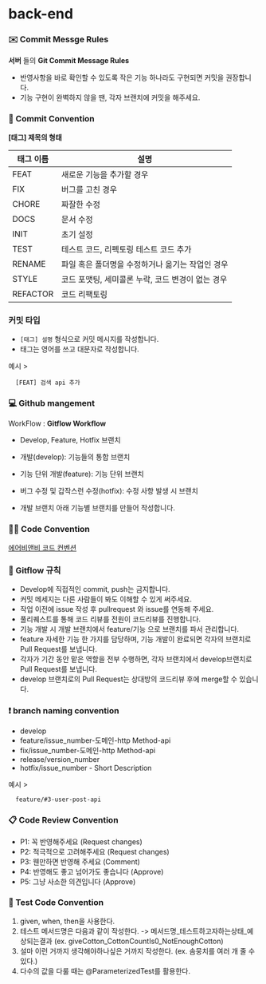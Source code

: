 # back-end
### ✉️ Commit Messge Rules
**서버** 들의 **Git Commit Message Rules**

  - 반영사항을 바로 확인할 수 있도록 작은 기능 하나라도 구현되면 커밋을 권장합니다.
  - 기능 구현이 완벽하지 않을 땐, 각자 브랜치에 커밋을 해주세요.
    
### 📌 Commit Convention
**[태그] 제목의 형태**

| 태그 이름 | 설명 |
|-----------|------|
| FEAT      | 새로운 기능을 추가할 경우 |
| FIX       | 버그를 고친 경우 |
| CHORE     | 짜잘한 수정 |
| DOCS      | 문서 수정 |
| INIT      | 초기 설정 |
| TEST      | 테스트 코드, 리펙토링 테스트 코드 추가 |
| RENAME    | 파일 혹은 폴더명을 수정하거나 옮기는 작업인 경우 |
| STYLE     | 코드 포맷팅, 세미콜론 누락, 코드 변경이 없는 경우 |
| REFACTOR  | 코드 리팩토링 |



### 커밋 타입
  - `[태그] 설명` 형식으로 커밋 메시지를 작성합니다.
  - 태그는 영어를 쓰고 대문자로 작성합니다.

예시 >
```
  [FEAT] 검색 api 추가
```  
### 💻 Github mangement
WorkFlow : **Gitflow Workflow**

  - Develop, Feature, Hotfix 브랜치

  - 개발(develop): 기능들의 통합 브랜치

  - 기능 단위 개발(feature): 기능 단위 브랜치

  - 버그 수정 및 갑작스런 수정(hotfix): 수정 사항 발생 시 브랜치

  - 개발 브랜치 아래 기능별 브랜치를 만들어 작성합니다.

### ✍🏻 Code Convention
[에어비앤비 코드 컨벤션](https://github.com/airbnb/javascript)

### 📍 Gitflow 규칙
- Develop에 직접적인 commit, push는 금지합니다.
- 커밋 메세지는 다른 사람들이 봐도 이해할 수 있게 써주세요.
- 작업 이전에 issue 작성 후 pullrequest 와 issue를 연동해 주세요.
- 풀리퀘스트를 통해 코드 리뷰를 전원이 코드리뷰를 진행합니다.
- 기능 개발 시 개발 브랜치에서 feature/기능 으로 브랜치를 파서 관리합니다.
- feature 자세한 기능 한 가지를 담당하며, 기능 개발이 완료되면 각자의 브랜치로 Pull Request를 보냅니다.
- 각자가 기간 동안 맡은 역할을 전부 수행하면, 각자 브랜치에서 develop브랜치로 Pull Request를 보냅니다.
- develop 브랜치로의 Pull Request는 상대방의 코드리뷰 후에 merge할 수 있습니다.
  
### ❗️ branch naming convention
 - develop
 - feature/issue_number-도메인-http Method-api
 - fix/issue_number-도메인-http Method-api
 - release/version_number
 - hotfix/issue_number - Short Description
   
예시 >
```
  feature/#3-user-post-api
```
  
### 📋 Code Review Convention
- P1: 꼭 반영해주세요 (Request changes)
- P2: 적극적으로 고려해주세요 (Request changes)
- P3: 웬만하면 반영해 주세요 (Comment)
- P4: 반영해도 좋고 넘어가도 좋습니다 (Approve)
- P5: 그냥 사소한 의견입니다 (Approve)


### 🚀 Test Code Convention
1. given, when, then을 사용한다.
2. 테스트 메서드명은 다음과 같이 작성한다. -> 메서드명_테스트하고자하는상태_예상되는결과 (ex. giveCotton_CottonCountIs0_NotEnoughCotton)
3. 설마 이런 거까지 생각해야하나싶은 거까지 작성한다. (ex. 솜뭉치를 여러 개 줄 수 있다.)
4. 다수의 값을 다룰 때는 @ParameterizedTest를 활용한다.
